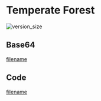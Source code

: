 # Temperate Forest

![version_size](image.png)

## Base64
[filename](data.txt ':include :type=code')

## Code
[filename](main.go ':include :type=code')